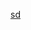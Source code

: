 [sd](https://user-images.githubusercontent.com/116462964/205195847-05476c1c-0a6b-4955-9a87-6efc3dd07510.PNG)
